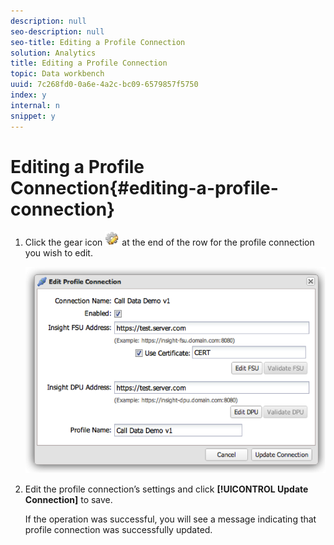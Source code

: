 ```yaml
---
description: null
seo-description: null
seo-title: Editing a Profile Connection
solution: Analytics
title: Editing a Profile Connection
topic: Data workbench
uuid: 7c268fd0-0a6e-4a2c-bc09-6579857f5750
index: y
internal: n
snippet: y
---
```


# Editing a Profile Connection{#editing-a-profile-connection}

1. Click the gear icon ![](assets/edit_icon.png) at the end of the row for the profile connection you wish to edit.

   ![](assets/edit_profile_connection.png)

1. Edit the profile connection’s settings and click **[!UICONTROL Update Connection]** to save.

   If the operation was successful, you will see a message indicating that profile connection was successfully updated. 